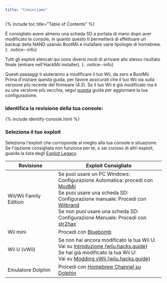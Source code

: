 ```yaml
---
title: "Cominciamo"
---
```


{% include toc title="Table of Contents" %}

È consigliato avere almeno una scheda SD a portata di mano dopo aver modificato la console, in quanto questo ti permetterà di effettuare un backup della NAND usando BootMii e installare varie tipologie di homebrew.
{: .notice--info}

Tutti gli exploit elencati qui sono diversi modi di arrivare allo stesso risultato finale (entrare nell'HackMii installer).
{: .notice--info}

Questi passaggi ti aiuteranno a modificare il tuo Wii, da zero a BootMii. Prima d'iniziare questa guida, per favore assicurati che il tuo Wii sia sulla versione più recente del firmware (4.3). Se il tuo Wii è già modificato ma è su una versione più vecchia, segui [questa](update) guida per aggiornare la tua configurazione.

### Identifica la revisione della tua console:

{% include identify-console.html %}<br>

### Seleziona il tuo exploit

Seleziona l'exploit che corrisponde al meglio alla tua console e situazione. Se l'opzione consigliata non funziona per te, o sei curioso di altri exploit, guarda la lista degli [Exploit Legacy](legacy-exploits).

| Revisione              | Exploit Consigliato                                                                                                                                                                                                                                                                                                             |
| ---------------------- | ------------------------------------------------------------------------------------------------------------------------------------------------------------------------------------------------------------------------------------------------------------------------------------------------------------------------------- |
| Wii/Wii Family Edition | Se puoi usare un PC Windows: <br> Configurazione Automatica: procedi con [ModMii](modmii)<br> Se puoi usare una scheda SD:<br> Configurazione manuale: Procedi con [Wilbrand](wilbrand)<br> Se non puoi usare una scheda SD:<br> Configurazione Manuale: Procedi con [str2hax](str2hax)<br> |
| Wii mini               | Procedi con [Bluebomb](bluebomb)                                                                                                                                                                                                                                                                                                |
| Wii U (vWii)           | Se non hai ancora modificato la tua Wii U:<br> Vai su [Introduzione (wiiu.hacks.guide)](https://wiiu.hacks.guide/#/)<br> Se hai già modificato la tua Wii U:<br>Vai su [Modding vWii (wiiu.hacks.guide)](https://wiiu.hacks.guide/#/vwii/sd-preparation)                                                      |
| Emulatore Dolphin      | Procedi con [Homebrew Channel su Dolphin](homebrew-dolphin)                                                                                                                                                                                                                                                                     |
